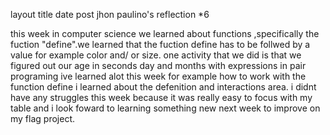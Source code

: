 layout	title	date 
post
jhon paulino's reflection *6

this week in computer science we learned about functions ,specifically the fuction "define".we learned that the fuction define has to be follwed by a value for example color and/ or size. one activity that we did is that we figured out our age in seconds day and months with expressions in pair programing 
ive learned alot this week for example how to work with the function define i learned about the defenition and interactions area. i didnt have any struggles this week because it was really easy to focus with my table and i look foward to learning something new next week to improve on my flag project.
